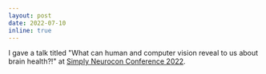 ```yaml
---
layout: post
date: 2022-07-10
inline: true
---
```


I gave a talk titled "What can human and computer vision reveal to us about brain health?!" at <a href='https://www.simplyneuroscience.org/simplyneurocon2022'>Simply Neurocon Conference 2022</a>.
